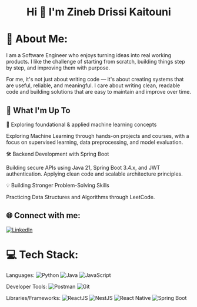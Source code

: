 <h1 align="center">Hi 👋 I'm Zineb Drissi Kaitouni</h1>

# 💫 About Me:

I am a Software Engineer who enjoys turning ideas into real working products. I like the challenge of starting from scratch, building things step by step, and improving them with purpose. 

For me, it's not just about writing code — it's about creating systems that are useful, reliable, and meaningful. I care about writing clean, readable code and building solutions that are easy to maintain and improve over time.

## 🚀 What I'm Up To

🤖 Exploring foundational & applied machine learning concepts

Exploring Machine Learning through hands-on projects and courses, with a focus on supervised learning, data preprocessing, and model evaluation.

🛠️ Backend Development with Spring Boot

Building secure APIs using Java 21, Spring Boot 3.4.x, and JWT authentication. Applying clean code and scalable architecture principles.

💡 Building Stronger Problem-Solving Skills

Practicing Data Structures and Algorithms through LeetCode.

## 🌐 Connect with me:
[![LinkedIn](https://img.shields.io/badge/LinkedIn-%230077B5.svg?logo=linkedin&logoColor=white)](https://www.linkedin.com/in/zineb-drissi-kaitouni-68170423a/)

# 💻 Tech Stack:
Languages: 
![Python](https://img.shields.io/badge/python-%233776AB.svg?style=for-the-badge&logo=python&logoColor=white) 
![Java](https://img.shields.io/badge/java-%23ED8B00.svg?style=for-the-badge&logo=java&logoColor=white) 
![JavaScript](https://img.shields.io/badge/javascript-%23323330.svg?style=for-the-badge&logo=javascript&logoColor=%23F7DF1E) 

Developer Tools: 
![Postman](https://img.shields.io/badge/Postman-FF6C37?style=for-the-badge&logo=postman&logoColor=white) 
![Git](https://img.shields.io/badge/git-%23F05033.svg?style=for-the-badge&logo=git&logoColor=white)

Libraries/Frameworks: 
![ReactJS](https://img.shields.io/badge/react-%2320232a.svg?style=for-the-badge&logo=react&logoColor=%2361DAFB)
![NestJS](https://img.shields.io/badge/NestJS-E0234E?style=for-the-badge&logo=nestjs&logoColor=white)
![React Native](https://img.shields.io/badge/React_Native-20232A?style=for-the-badge&logo=react&logoColor=61DAFB)
![Spring Boot](https://img.shields.io/badge/Spring_Boot-F2F4F9?style=for-the-badge&logo=spring-boot) 
<!--
**Zineb-tech/Zineb-tech** is a ✨ _special_ ✨ repository because its `README.md` (this file) appears on your GitHub profile.

Here are some ideas to get you started:

- 🔭 I’m currently working on ...
- 🌱 I’m currently learning ...
- 👯 I’m looking to collaborate on ...
- 🤔 I’m looking for help with ...
- 💬 Ask me about ...
- 📫 How to reach me: ...
- 😄 Pronouns: ...
- ⚡ Fun fact: ...
-->
